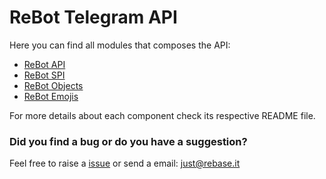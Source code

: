 # ReBot Telegram API

Here you can find all modules that composes the API:

 - [ReBot API](rebot-telegram-api/README.md)
 - [ReBot SPI](rebot-telegram-api-spi/README.md)
 - [ReBot Objects](rebot-telegram-api-objects/README.md)
 - [ReBot Emojis](rebot-telegram-api-emojis/README.md)

For more details about each component check its respective README file.

### Did you find a bug or do you have a suggestion?
Feel free to raise a [issue](https://github.com/rebase-it/rebot/issues/new) or send a email: just@rebase.it